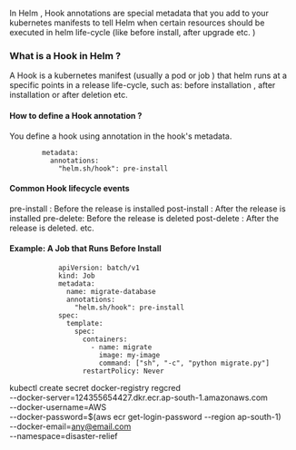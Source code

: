 
In Helm , Hook annotations are special metadata that you add to your kubernetes manifests to tell Helm when certain resources should be executed in helm life-cycle (like before install, after upgrade etc. )


### What is a Hook in Helm ?

A Hook is a kubernetes manifest (usually a pod or job ) that helm runs at a specific points in a release life-cycle, such as: 
before installation , after installation or after deletion etc. 

#### How to define a Hook annotation ?

You define a hook using annotation in the hook's metadata. 

			metadata:
			  annotations:
			    "helm.sh/hook": pre-install


#### Common Hook lifecycle events 

pre-install : Before the release is installed 
post-install : After the release is installed 
pre-delete: Before the release is deleted 
post-delete : After the release is deleted. 
etc. 

#### Example: A Job that Runs Before Install

				apiVersion: batch/v1
				kind: Job
				metadata:
				  name: migrate-database
				  annotations:
				    "helm.sh/hook": pre-install
				spec:
				  template:
				    spec:
				      containers:
				        - name: migrate
				          image: my-image
				          command: ["sh", "-c", "python migrate.py"]
				      restartPolicy: Never



kubectl create secret docker-registry regcred \
  --docker-server=124355654427.dkr.ecr.ap-south-1.amazonaws.com \
  --docker-username=AWS \
  --docker-password=$(aws ecr get-login-password --region ap-south-1) \
  --docker-email=any@email.com \
  --namespace=disaster-relief
